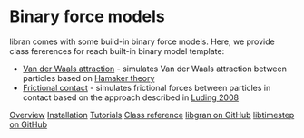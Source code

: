 # Binary force models

libran comes with some build-in binary force models. Here, we provide class fererences
for reach built-in binary model template:

- [Van der Waals attraction](Van-der-Waals-attraction.md) - simulates Van der Waals attraction
  between particles based on [Hamaker theory](https://doi.org/10.1016/S0031-8914(37)80203-7)
- [Frictional contact](Frictional-contact.md) - simulates frictional forces between particles
  in contact based on the approach described in [Luding 2008](https://doi.org/10.1007/s10035-008-0099-x)

<seealso>
<category ref="related">
   <a href="Overview.md">Overview</a>
    <a href="Installation.md">Installation</a>
    <a href="Tutorials.md">Tutorials</a>
    <a href="Class-reference.md">Class reference</a>
</category>
<category ref="external">
    <a href="https://github.com/egor-demidov/libgran">libgran on GitHub</a>
    <a href="https://github.com/egor-demidov/libtimestep">libtimestep on GitHub</a>
</category>
</seealso>